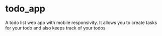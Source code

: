 # todo_app
A todo list web app with mobile responsivity. It allows you to create tasks for your todo and also keeps track of your todos
